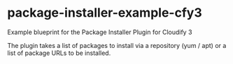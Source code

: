 # package-installer-example-cfy3
Example blueprint for the Package Installer Plugin for Cloudify 3

The plugin takes a list of packages to install via a repository (yum / apt) or a list of package URLs to be installed.

